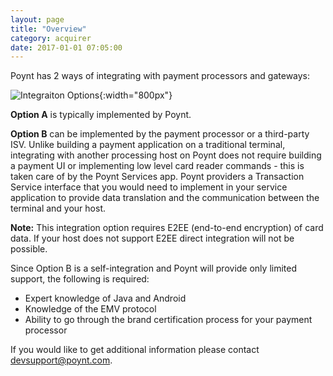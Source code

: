 ```yaml
---
layout: page
title: "Overview"
category: acquirer
date: 2017-01-01 07:05:00
---
```


Poynt has 2 ways of integrating with payment processors and gateways:

![Integraiton Options]({{site.url}}/developer/assets/host-integration-options.png){:width="800px"}

**Option A** is typically implemented by Poynt.

**Option B** can be implemented by the payment processor or a third-party ISV. Unlike building a payment application on a traditional terminal, integrating with another processing host on Poynt does not require building a payment UI or implementing low level card reader commands - this is taken care of by the Poynt Services app. Poynt providers a Transaction Service interface that you would need to implement in your service application to provide data translation and the communication between the terminal and your host.

<div class="alert"> <strong>Note:</strong> This integration option requires E2EE (end-to-end encryption) of card data. If your host does not support E2EE direct integration will not be possible.</div>
<p/>
Since Option B is a self-integration and Poynt will provide only limited support, the following is required:

* Expert knowledge of Java and Android
* Knowledge of the EMV protocol
* Ability to go through the brand certification process for your payment processor

If you would like to get additional information please contact devsupport@poynt.com.

<!-- feedback widget -->
<SCRIPT type="text/javascript">window.doorbellOptions = { appKey: 'eDRWq9iHMZLMyue0tGGchA7bvMGCFBeaHm8XBDUSkdBFcv0cYCi9eDTRBEIekznx' };(function(w, d, t) { var hasLoaded = false; function l() { if (hasLoaded) { return; } hasLoaded = true; window.doorbellOptions.windowLoaded = true; var g = d.createElement(t);g.id = 'doorbellScript';g.type = 'text/javascript';g.async = true;g.src = 'https://embed.doorbell.io/button/6657?t='+(new Date().getTime());(d.getElementsByTagName('head')[0]||d.getElementsByTagName('body')[0]).appendChild(g); } if (w.attachEvent) { w.attachEvent('onload', l); } else if (w.addEventListener) { w.addEventListener('load', l, false); } else { l(); } if (d.readyState == 'complete') { l(); } }(window, document, 'SCRIPT')); </SCRIPT>

